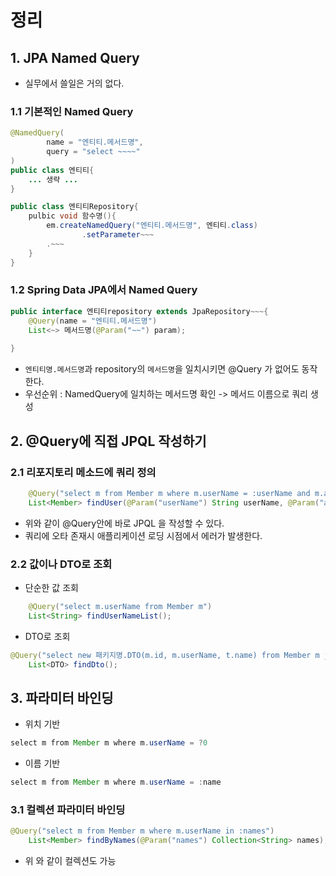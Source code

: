 # 정리

## 1. JPA Named Query
- 실무에서 쓸일은 거의 없다.

### 1.1 기본적인 Named Query
```java
@NamedQuery(
        name = "엔티티.메서드명",
        query = "select ~~~~"
)
public class 엔티티{
    ... 생략 ... 
}

public class 엔티티Repository{
    pulbic void 함수명(){
        em.createNamedQuery("엔티티.메서드명", 엔티티.class)
                .setParameter~~~
        .~~~
    }
}
```
### 1.2 Spring Data JPA에서 Named Query
```java
public interface 엔티티repository extends JpaRepository~~~{
    @Query(name = "엔티티.메서드명")
    List<~> 메서드명(@Param("~~") param);
        
}
```
- ```엔티티명.메서드명```과 repository의 ```메서드명```을 일치시키면 @Query 가 없어도 동작한다.
- 우선순위 : NamedQuery에 일치하는 메서드명 확인 -> 메서드 이름으로 쿼리 생성

## 2. @Query에 직접 JPQL 작성하기
### 2.1 리포지토리 메소드에 쿼리 정의
```java
    @Query("select m from Member m where m.userName = :userName and m.age = :age")
    List<Member> findUser(@Param("userName") String userName, @Param("age") int age);
```
- 위와 같이 @Query안에 바로 JPQL 을 작성할 수 있다.
- 쿼리에 오타 존재시 애플리케이션 로딩 시점에서 에러가 발생한다.

### 2.2 값이나 DTO로 조회
- 단순한 값 조회
```java
    @Query("select m.userName from Member m")
    List<String> findUserNameList();
```
- DTO로 조회
```java
@Query("select new 패키지명.DTO(m.id, m.userName, t.name) from Member m join m.team t")
    List<DTO> findDto();
```

## 3. 파라미터 바인딩
- 위치 기반
```java
select m from Member m where m.userName = ?0
```
- 이름 기반
```java
select m from Member m where m.userName = :name
```
### 3.1 컬렉션 파라미터 바인딩
```java
@Query("select m from Member m where m.userName in :names")
    List<Member> findByNames(@Param("names") Collection<String> names);
```
- 위 와 같이 컬렉션도 가능